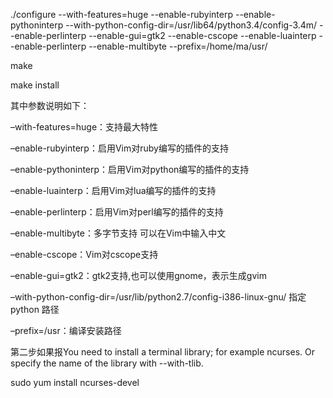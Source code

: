 ./configure --with-features=huge --enable-rubyinterp --enable-pythoninterp --with-python-config-dir=/usr/lib64/python3.4/config-3.4m/ --enable-perlinterp --enable-gui=gtk2 --enable-cscope --enable-luainterp --enable-perlinterp --enable-multibyte --prefix=/home/ma/usr/

make

make install



其中参数说明如下： 

–with-features=huge：支持最大特性
 
–enable-rubyinterp：启用Vim对ruby编写的插件的支持 

–enable-pythoninterp：启用Vim对python编写的插件的支持 

–enable-luainterp：启用Vim对lua编写的插件的支持 

–enable-perlinterp：启用Vim对perl编写的插件的支持 

–enable-multibyte：多字节支持 可以在Vim中输入中文 

–enable-cscope：Vim对cscope支持 

–enable-gui=gtk2：gtk2支持,也可以使用gnome，表示生成gvim 

–with-python-config-dir=/usr/lib/python2.7/config-i386-linux-gnu/ 指定 python 路径 

–prefix=/usr：编译安装路径 

第二步如果报You need to install a terminal library; for example ncurses. Or specify the name of the library with --with-tlib.

sudo yum  install  ncurses-devel
